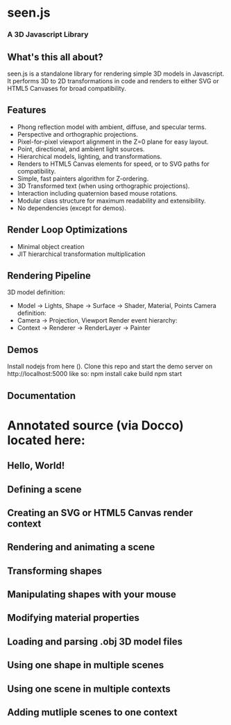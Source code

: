 # seen.js
### A 3D Javascript Library


## What's this all about?
seen.js is a standalone library for rendering simple 3D models in Javascript. It performs 3D to 2D transformations in code and renders to either SVG or HTML5 Canvases for broad compatibility.


## Features
* Phong reflection model with ambient, diffuse, and specular terms.
* Perspective and orthographic projections.
* Pixel-for-pixel viewport alignment in the Z=0 plane for easy layout.
* Point, directional, and ambient light sources.
* Hierarchical models, lighting, and transformations.
* Renders to HTML5 Canvas elements for speed, or to SVG paths for compatibility.
* Simple, fast painters algorithm for Z-ordering.
* 3D Transformed text (when using orthographic projections).
* Interaction including quaternion based mouse rotations.
* Modular class structure for maximum readability and extensibility.
* No dependencies (except for demos).


## Render Loop Optimizations
* Minimal object creation
* JIT hierarchical transformation multiplication


## Rendering Pipeline
3D model definition:
* Model -> Lights, Shape -> Surface -> Shader, Material, Points
Camera definition:
* Camera -> Projection, Viewport
Render event hierarchy:
* Context -> Renderer -> RenderLayer -> Painter


## Demos
Install nodejs from here ().
Clone this repo and start the demo server on http://localhost:5000 like so:
  npm install
  cake build
  npm start


## Documentation

# Annotated source (via Docco) located here:

## Hello, World!


## Defining a scene

## Creating an SVG or HTML5 Canvas render context

## Rendering and animating a scene


## Transforming shapes

## Manipulating shapes with your mouse

## Modifying material properties

## Loading and parsing .obj 3D model files


## Using one shape in multiple scenes

## Using one scene in multiple contexts

## Adding mutliple scenes to one context

